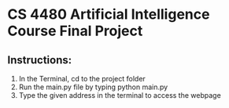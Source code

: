 # CS 4480 Artificial Intelligence Course Final Project
## Instructions:
1. In the Terminal, cd to the project folder
2. Run the main.py file by typing python main.py
3. Type the given address in the terminal to access the webpage

